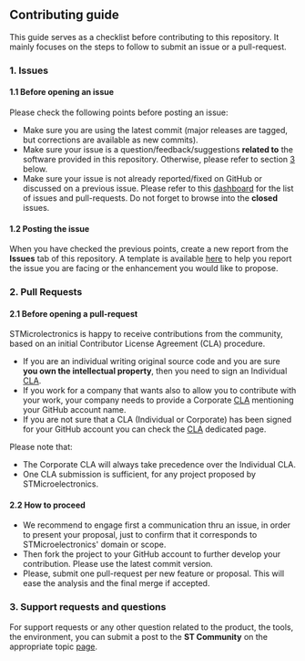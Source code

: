 ## Contributing guide

This guide serves as a checklist before contributing to this repository. It mainly focuses on the steps to follow to submit an issue or a pull-request.

### 1. Issues

#### 1.1 Before opening an issue

Please check the following points before posting an issue:
* Make sure you are using the latest commit (major releases are tagged, but corrections are available as new commits).
* Make sure your issue is a question/feedback/suggestions **related to** the software provided in this repository. Otherwise, please refer to section [3](CONTRIBUTING.md#3.-support-requests-and-questions) below.
* Make sure your issue is not already reported/fixed on GitHub or discussed on a previous issue. Please refer to this [dashboard](https://github.com/orgs/STMicroelectronics/projects/2) for the list of issues and pull-requests. Do not forget to browse into the **closed** issues.

#### 1.2 Posting the issue

When you have checked the previous points, create a new report from the **Issues** tab of this repository. A template is available [here](issues/new/choose) to help you report the issue you are facing or the enhancement you would like to propose.

### 2. Pull Requests

#### 2.1 Before opening a pull-request

STMicrolectronics is happy to receive contributions from the community, based on an initial Contributor License Agreement (CLA) procedure.

* If you are an individual writing original source code and you are sure **you own the intellectual property**, then you need to sign an Individual [CLA](https://cla.st.com).
* If you work for a company that wants also to allow you to contribute with your work, your company needs to provide a Corporate [CLA](https://cla.st.com) mentioning your GitHub account name.
* If you are not sure that a CLA (Individual or Corporate) has been signed for your GitHub account you can check the [CLA](https://cla.st.com) dedicated page.

Please note that:
* The Corporate CLA will always take precedence over the Individual CLA.
* One CLA submission is sufficient, for any project proposed by STMicroelectronics.

#### 2.2 How to proceed

* We recommend to engage first a communication thru an issue, in order to present your proposal, just to confirm that it corresponds to STMicroelectronics' domain or scope.
* Then fork the project to your GitHub account to further develop your contribution. Please use the latest commit version.
* Please, submit one pull-request per new feature or proposal. This will ease the analysis and the final merge if accepted.

### 3. Support requests and questions

For support requests or any other question related to the product, the tools, the environment, you can submit a post to the **ST Community** on the appropriate topic [page](https://community.st.com/s/topiccatalog).
